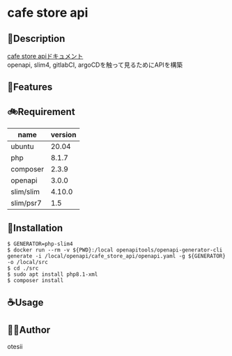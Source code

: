 # cafe store api
## 🍫Description
[cafe store apiドキュメント](https://otesii.github.io/cafe_store_api/openapi/dist/index.html)  
openapi, slim4, gitlabCI, argoCDを触って見るためにAPIを構築

## 🎏Features

## 🚲Requirement
| name      | version |
| --------- | ------- |
| ubuntu    | 20.04   |
| php       | 8.1.7   |
| composer  | 2.3.9   |
| openapi   | 3.0.0   |
| slim/slim | 4.10.0  |
| slim/psr7 | 1.5     |

## 🚀Installation
```
$ GENERATOR=php-slim4
$ docker run --rm -v ${PWD}:/local openapitools/openapi-generator-cli generate -i /local/openapi/cafe_store_api/openapi.yaml -g ${GENERATOR} -o /local/src
$ cd ./src
$ sudo apt install php8.1-xml
$ composer install
```

## ☕Usage

## 🧜‍♂️Author
otesii
